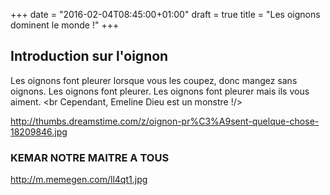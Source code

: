 +++
date = "2016-02-04T08:45:00+01:00"
draft = true
title = "Les oignons dominent le monde !"
+++
## Introduction sur l'oignon


   Les oignons font pleurer lorsque vous les coupez, donc mangez sans oignons.
   Les oignons font pleurer.
   Les oignons font pleurer mais ils vous aiment.
   <br Cependant, Emeline Dieu est un monstre !/>


   http://thumbs.dreamstime.com/z/oignon-pr%C3%A9sent-quelque-chose-18209846.jpg

### KEMAR NOTRE MAITRE A TOUS

http://m.memegen.com/ll4qt1.jpg